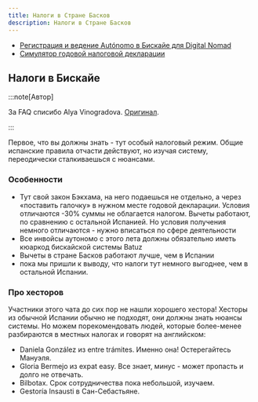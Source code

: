 ```yaml
---
title: Налоги в Стране Басков
description: Налоги в Стране Басков
---
```


- [Регистрация и ведение Autónomo в Бискайе для Digital Nomad](https://natural-stranger-03c.notion.site/Aut-nomo-81e2f696f6b049489e2937848b66c583)
- [Симулятор годовой налоговой декларации](https://www.bizkaia.eus/es/tema-detalle/-/edukia/dt/12578)

## Налоги в Бискайе

:::note[Автор]

За FAQ списибо Alya Vinogradova. [Оригинал](https://t.me/digitalbilbao/11715).

:::

Первое, что вы должны знать - тут особый налоговый режим. Общие испанские правила отчасти действуют, но изучая систему, переодически сталкиваешься с нюансами. 

### Особенности

- Тут свой закон Бэкхама, на него подаешься не отдельно, а через «поставить галочку» в нужном месте годовой декларации. Условия отличаются -30% суммы не облагается налогом. Вычеты работают, по сравнению с остальной Испанией. Но условия получения немного отличаются - нужно вписаться по сфере деятельности
- Все инвойсы аутономо с этого лета должны обязательно иметь кюаркод бискайской системы Batuz
- Вычеты в стране Басков работают лучше, чем в Испании
- пока мы пришли к выводу, что налоги тут немного выгоднее, чем в остальной Испании.

### Про хесторов

Участники этого чата до сих пор не нашли хорошего хестора! Хесторы из обычной Испании обычно не подходят, они должны знать нюансы системы. Но можем порекомендовать людей, которые более-менее разбираются в местных налогах и говорят на английском:

- Daniela González из entre trámites. Именно она! Остерегайтесь Мануэля. 
- Gloria Bermejo из expat easy. Все знает, минус - может пропасть и долго не отвечать.
- Bilbotax. Срок сотрудничества пока небольшой, изучаем.
- Gestoría Insausti в Сан-Себастьяне.
